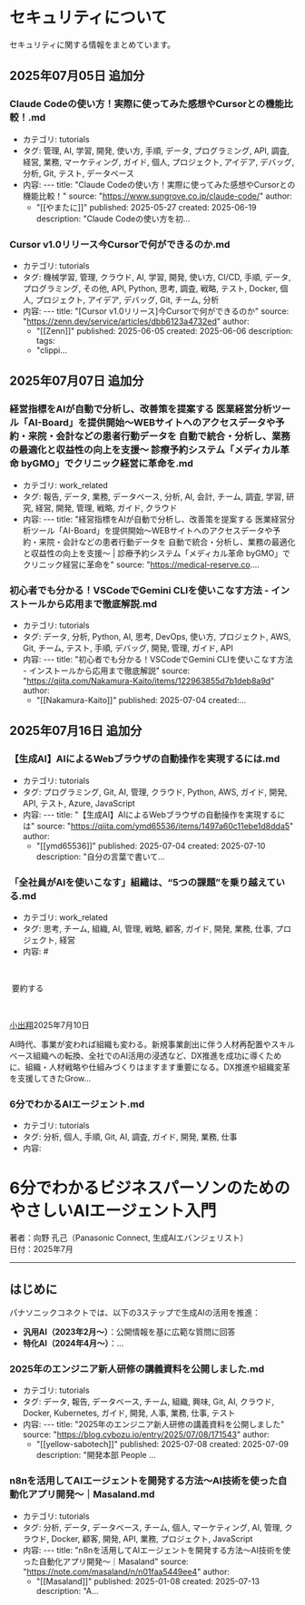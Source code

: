 # セキュリティについて

セキュリティに関する情報をまとめています。


## 2025年07月05日 追加分

### Claude Codeの使い方！実際に使ってみた感想やCursorとの機能比較！.md
- カテゴリ: tutorials
- タグ: 管理, AI, 学習, 開発, 使い方, 手順, データ, プログラミング, API, 調査, 経営, 業務, マーケティング, ガイド, 個人, プロジェクト, アイデア, デバッグ, 分析, Git, テスト, データベース
- 内容: ---
title: "Claude Codeの使い方！実際に使ってみた感想やCursorとの機能比較！"
source: "https://www.sungrove.co.jp/claude-code/"
author:
  - "[[やまたに]]"
published: 2025-05-27
created: 2025-06-19
description: "Claude Codeの使い方を初...

### Cursor v1.0リリース今Cursorで何ができるのか.md
- カテゴリ: tutorials
- タグ: 機械学習, 管理, クラウド, AI, 学習, 開発, 使い方, CI/CD, 手順, データ, プログラミング, その他, API, Python, 思考, 調査, 戦略, テスト, Docker, 個人, プロジェクト, アイデア, デバッグ, Git, チーム, 分析
- 内容: ---
title: "[Cursor v1.0リリース]今Cursorで何ができるのか"
source: "https://zenn.dev/service/articles/dbb6123a4732ed"
author:
  - "[[Zenn]]"
published: 2025-06-05
created: 2025-06-06
description:
tags:
  - "clippi...



## 2025年07月07日 追加分

### 経営指標をAIが自動で分析し、改善策を提案する 医業経営分析ツール「AI-Board」を提供開始～WEBサイトへのアクセスデータや予約・来院・会計などの患者行動データを 自動で統合・分析し、業務の最適化と収益性の向上を支援～  診療予約システム「メディカル革命 byGMO」でクリニック経営に革命を.md
- カテゴリ: work_related
- タグ: 報告, データ, 業務, データベース, 分析, AI, 会計, チーム, 調査, 学習, 研究, 経営, 開発, 管理, 戦略, ガイド, クラウド
- 内容: ---
title: "経営指標をAIが自動で分析し、改善策を提案する 医業経営分析ツール「AI-Board」を提供開始～WEBサイトへのアクセスデータや予約・来院・会計などの患者行動データを 自動で統合・分析し、業務の最適化と収益性の向上を支援～ | 診療予約システム「メディカル革命 byGMO」でクリニック経営に革命を"
source: "https://medical-reserve.co....

### 初心者でも分かる！VSCodeでGemini CLIを使いこなす方法 - インストールから応用まで徹底解説.md
- カテゴリ: tutorials
- タグ: データ, 分析, Python, AI, 思考, DevOps, 使い方, プロジェクト, AWS, Git, チーム, テスト, 手順, デバッグ, 開発, 管理, ガイド, API
- 内容: ---
title: "初心者でも分かる！VSCodeでGemini CLIを使いこなす方法 - インストールから応用まで徹底解説"
source: "https://qiita.com/Nakamura-Kaito/items/122963855d7b1deb8a9d"
author:
  - "[[Nakamura-Kaito]]"
published: 2025-07-04
created:...



## 2025年07月16日 追加分

### 【生成AI】AIによるWebブラウザの自動操作を実現するには.md
- カテゴリ: tutorials
- タグ: プログラミング, Git, AI, 管理, クラウド, Python, AWS, ガイド, 開発, API, テスト, Azure, JavaScript
- 内容: ---
title: "【生成AI】AIによるWebブラウザの自動操作を実現するには"
source: "https://qiita.com/ymd65536/items/1497a60c11ebe1d8dda5"
author:
  - "[[ymd65536]]"
published: 2025-07-04
created: 2025-07-10
description: "自分の言葉で書いて...

### 「全社員がAIを使いこなす」組織は、“5つの課題”を乗り越えている.md
- カテゴリ: work_related
- タグ: 思考, チーム, 組織, AI, 管理, 戦略, 顧客, ガイド, 開発, 業務, 仕事, プロジェクト, 経営
- 内容: # 

​

 要約する

​

[小出翔](https://www.itmedia.co.jp/author/261226/spv/)2025年7月10日

AI時代、事業が変われば組織も変わる。新規事業創出に伴う人材再配置やスキルベース組織への転換、全社でのAI活用の浸透など、DX推進を成功に導くために、組織・人材戦略や仕組みづくりはますます重要になる。DX推進や組織変革を支援してきたGrow...

### 6分でわかるAIエージェント.md
- カテゴリ: tutorials
- タグ: 分析, 個人, 手順, Git, AI, 調査, ガイド, 開発, 業務, 仕事
- 内容: 
# 6分でわかるビジネスパーソンのための やさしいAIエージェント入門
著者：向野 孔己（Panasonic Connect, 生成AIエバンジェリスト）  
日付：2025年7月

---

## はじめに

パナソニックコネクトでは、以下の3ステップで生成AIの活用を推進：

- **汎用AI（2023年2月〜）**：公開情報を基に広範な質問に回答
- **特化AI（2024年4月〜）**：...

### 2025年のエンジニア新人研修の講義資料を公開しました.md
- カテゴリ: tutorials
- タグ: データ, 報告, データベース, チーム, 組織, 興味, Git, AI, クラウド, Docker, Kubernetes, ガイド, 開発, 人事, 業務, 仕事, テスト
- 内容: ---
title: "2025年のエンジニア新人研修の講義資料を公開しました"
source: "https://blog.cybozu.io/entry/2025/07/08/171543"
author:
  - "[[yellow-sabotech]]"
published: 2025-07-08
created: 2025-07-09
description: "開発本部 People ...

### n8nを活用してAIエージェントを開発する方法〜AI技術を使った自動化アプリ開発〜｜Masaland.md
- カテゴリ: tutorials
- タグ: 分析, データ, データベース, チーム, 個人, マーケティング, AI, 管理, クラウド, Docker, 顧客, 開発, API, 業務, プロジェクト, JavaScript
- 内容: ---
title: "n8nを活用してAIエージェントを開発する方法〜AI技術を使った自動化アプリ開発〜｜Masaland"
source: "https://note.com/masaland/n/n01faa5449ee4"
author:
  - "[[Masaland]]"
published: 2025-01-08
created: 2025-07-13
description: "A...

